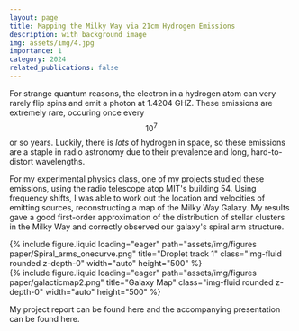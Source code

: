 ```yaml
---
layout: page
title: Mapping the Milky Way via 21cm Hydrogen Emissions
description: with background image
img: assets/img/4.jpg
importance: 1
category: 2024
related_publications: false
---
```


For strange quantum reasons, the electron in a hydrogen atom can very rarely flip spins and emit a photon at 1.4204 GHZ. These emissions are extremely rare, occuring once every $$10^7$$ or so years. Luckily, there is _lots_ of hydrogen in space, so these emissions are a staple in radio astronomy due to their prevalence and long, hard-to-distort wavelengths. 

<p> For my experimental physics class, one of my projects studied these emissions, using the radio telescope atop MIT's building 54. Using frequency shifts, I was able to work out the location and velocities of emitting sources, reconstructing a map of the Milky Way Galaxy. My results gave a good first-order approximation of the distribution of stellar clusters in the Milky Way and correctly observed our galaxy's spiral arm structure.

<div class="row">
    <div class="col-sm mt-2 mt-md-0">
        {% include figure.liquid loading="eager" path="assets/img/figures paper/Spiral_arms_onecurve.png" title="Droplet track 1" class="img-fluid rounded z-depth-0" width="auto" height="500" %}
    </div>
    <div class="col-sm mt-2 mt-md-0">
        {% include figure.liquid loading="eager" path="assets/img/figures paper/galacticmap2.png" title="Galaxy Map" class="img-fluid rounded z-depth-0" width="auto" height="500" %}
    </div>
</div>

<p> My project report can be found <ahref="https://drive.google.com/file/d/13BvCpzVPvSbJrB3KhTchhFyo9FSXDqva/view?usp=sharing"> here</a> and the accompanying presentation can be found <ahref="[https://drive.google.com/file/d/13BvCpzVPvSbJrB3KhTchhFyo9FSXDqva/view?usp=sharing](https://drive.google.com/file/d/1nEO_wIluPf9YWZrLnt1hf977x1NF1UYM/view?usp=sharing)"> here</a>.

